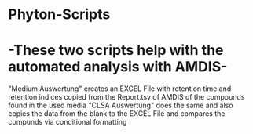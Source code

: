 # Phyton-Scripts
# -These two scripts help with the automated analysis with AMDIS-
"Medium Auswertung" creates an EXCEL File with retention time and retention indices copied from the Report.tsv of AMDIS of the compounds found in the used media
"CLSA Auswertung" does the same and also copies the data from the blank to the EXCEL File and compares the compunds via conditional formatting
